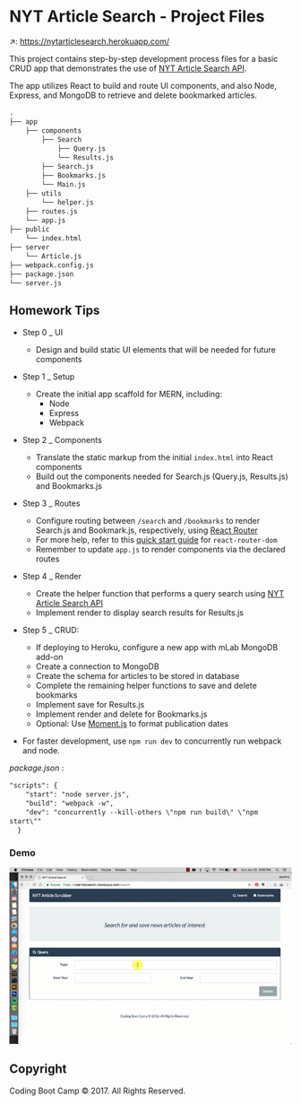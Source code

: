 # NYT Article Search - Project Files

:arrow_upper_right:: https://nytarticlesearch.herokuapp.com/

This project contains step-by-step development process files for a basic CRUD app that demonstrates the use of [NYT Article Search API](https://developer.nytimes.com/article_search_v2.json).

The app utilizes React to build and route UI components, and also Node, Express, and MongoDB to retrieve and delete bookmarked articles.

```
.
├── app
    ├── components
        ├── Search
            ├── Query.js
            └── Results.js
        ├── Search.js
        ├── Bookmarks.js
        └── Main.js
    ├── utils
        └── helper.js
    ├── routes.js
    └── app.js
├── public
    └── index.html
├── server
    └── Article.js
├── webpack.config.js
├── package.json
└── server.js
```

## Homework Tips

* Step 0 _ UI

  - Design and build static UI elements that will be needed for future components


* Step 1 _ Setup

  - Create the initial app scaffold for MERN, including:
    - Node
    - Express
    - Webpack


* Step 2 _ Components

  - Translate the static markup from the initial `index.html` into React components
  - Build out the components needed for Search.js (Query.js, Results.js) and Bookmarks.js


* Step 3 _ Routes

  - Configure routing between `/search` and `/bookmarks` to render Search.js and Bookmark.js, respectively, using [React Router](https://reacttraining.com/react-router/)
  - For more help, refer to this [quick start guide](https://github.com/ReactTraining/react-router/blob/master/packages/react-router-dom/docs/guides/quick-start.md) for `react-router-dom`
  - Remember to update `app.js` to render components via the declared routes


* Step 4 _ Render

  - Create the helper function that performs a query search using [NYT Article Search API](http://developer.nytimes.com/article_search_v2.json)
  - Implement render to display search results for Results.js


* Step 5 _ CRUD:

  - If deploying to Heroku, configure a new app with mLab MongoDB add-on
  - Create a connection to MongoDB
  - Create the schema for articles to be stored in database
  - Complete the remaining helper functions to save and delete bookmarks
  - Implement save for Results.js
  - Implement render and delete for Bookmarks.js
  - Optional: Use [Moment.js](https://momentjs.com/) to format publication dates


* For faster development, use `npm run dev` to concurrently run webpack and node.

_package.json_ :

```
"scripts": {
    "start": "node server.js",
    "build": "webpack -w",
    "dev": "concurrently --kill-others \"npm run build\" \"npm start\""
  }
```

### Demo
![Demo GIF](demo/demo.gif)

## Copyright

Coding Boot Camp © 2017. All Rights Reserved.
